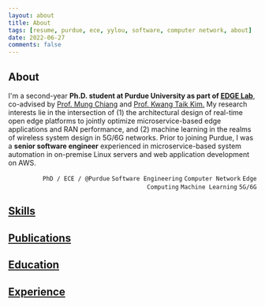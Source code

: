 ```yaml
---
layout: about
title: About
tags: [resume, purdue, ece, yylou, software, computer network, about]
date: 2022-06-27
comments: false
---
```


<!-- Intro -->
<h2 id="about" class="resume-title">About</h2>
<div class="myrow">
    <div class="col-12" style="text-align:left">
        I'm a second-year <strong>Ph.D. student at Purdue University as part of <a href="http://edgelab.princeton.edu/" target="_blink">EDGE Lab</a></strong>, co-advised by <a href="https://engineering.purdue.edu/ECE/People/ptProfile?resource_id=171238" target="_blink">Prof. Mung Chiang</a> and <a href="https://kimkt.com/" target="_blink">Prof. Kwang Taik Kim.</a>
        My research interests lie in the intersection of (1) the architectural design of real-time open edge platforms to jointly optimize microservice-based edge applications and RAN performance, and (2) machine learning in the realms of wireless system design in 5G/6G networks.
        Prior to joining Purdue, I was a <strong>senior software engineer</strong> experienced in microservice-based system automation in on-premise Linux servers and web application development on AWS.
    </div>
</div>
<p style="text-align:right">
        <code class="code-highlight">PhD / ECE / @Purdue</code>
        <code>Software Engineering</code>
        <code>Computer Network</code>
        <code>Edge Computing</code>
        <code>Machine Learning</code>
        <code>5G/6G</code>
</p>

<!-- Skills -->
<h2 id="ski-title" class="resume-title"><a id="ski-sec" href="#ski-title" onclick="expand_section('ski')">Skills <i id="ski-icon" class="fa fa-plus-square"></i></a></h2>
<div id="ski" style="display: none">
    <div class="myrow no-margin">
        <div class="col-xs-12 col-sm-12 col-md-2 col-lg-2">
            <strong>Research</strong>
        </div>
        <div class="col-xs-12 col-sm-12 col-md-10 col-lg-10" style="font-weight: bold">
            <code class="code-margin">Computer Network</code>
            <code class="code-margin">Edge Computing</code>
            <code class="code-margin">Distributed Systems</code>
            <code class="code-margin">Wireless Communication</code>
            <code class="code-margin">Computation Offloading</code>
            <code class="code-margin">Microservice</code>
            <code class="code-margin">NFV/SDN</code>
            <code class="code-margin">Open MEC/RAN</code>
            <code class="code-margin">Autonomous Driving</code>
            <code class="code-margin">Path Planning</code>
            <code class="code-margin">Machine Learning</code>
            <code class="code-margin">5G/6G</code>
        </div>
    </div>
    <div class="myrow no-margin">
        <div class="col-xs-12 col-sm-12 col-md-2 col-lg-2">
            <strong>Languages</strong>
        </div>
        <div class="col-xs-12 col-sm-12 col-md-10 col-lg-10">
            <code class="code-margin">Python</code>
            <code class="code-margin">Java</code>
            <code class="code-margin">Javascript</code>
            <code class="code-margin">TCL</code>
            <code class="code-margin">Shell Script</code>
            <code class="code-margin">C/C++</code>
            <code class="code-margin">SQL</code>
        </div>
    </div>
    <div class="myrow no-margin">
        <div class="col-xs-12 col-sm-12 col-md-2 col-lg-2">
            <strong>Web</strong>
        </div>
        <div class="col-xs-12 col-sm-12 col-md-10 col-lg-10">
            <code class="code-margin">Django/MongoDB</code>
            <code class="code-margin">Flask/Eve</code>
            <code class="code-margin">Frappe/MariaDB</code>
            <code class="code-margin">Jekyll</code>
            <code class="code-margin">Bootstrap</code>
            <code class="code-margin">HTML/CSS</code>
        </div>
    </div>
    <div class="myrow no-margin">
        <div class="col-xs-12 col-sm-12 col-md-2 col-lg-2">
            <strong>Tools</strong>
        </div>
        <div class="col-xs-12 col-sm-12 col-md-10 col-lg-10">
            <code class="code-margin">PyTorch</code>
            <code class="code-margin">TensorFlow</code>
            <code class="code-margin">Scikit-learn</code>
            <code class="code-margin">Matplotlib</code>
            <code class="code-margin">Seaborn</code>
            <code class="code-margin">Git</code>
            <code class="code-margin">Vim</code>
            <code class="code-margin">Notion</code>
        </div>
    </div>
    <div class="myrow no-margin" style="margin-bottom: 40px">
        <div class="col-xs-12 col-sm-12 col-md-2 col-lg-2">
            <strong>Platforms</strong>
        </div>
        <div class="col-xs-12 col-sm-12 col-md-10 col-lg-10">
            <code class="code-margin">Linux</code>
            <code class="code-margin">AWS (EC2/S3/DynamoDB/APIGateway/Lambda)</code>
            <code class="code-margin">Google App Engine</code>
            <code class="code-margin">Android</code>
        </div>
    </div>
</div>

<!-- Publications -->
<h2 id="pub-title" class="resume-title"><a id="pub-sec" href="#pub-title" onclick="expand_section('pub')">Publications <i id="pub-icon" class="fa fa-plus-square"></i></a></h2>
<div id="pub" style="display:none">
    <div id="hover-row-1" class="myrow">
        <!-- Topic -->
        <div class="col-xs-12 col-sm-12 col-md-1 col-lg-1 text-xs-left text-sm-left text-md-center text-lg-center">[1]</div>
        <!-- <div class="col-xs-12 col-sm-12 col-md-11 col-lg-11"><strong>E-MPC: Edge-Assisted Model Predictive Control</strong></div> -->
        <div class="col-xs-12 col-sm-12 col-md-11 col-lg-11"><strong>Sampling-based Local Path Planning in Edge Computing for Autonomous Driving</strong></div>
        <!-- Authors -->
        <div class="col-md-1 col-lg-1"></div>
        <!-- <div class="col-xs-12 col-sm-12 col-md-11 col-lg-11">Y.-Y. Lou, J. Spencer, K. T. Kim, M. Chiang</div> -->
        <div class="col-xs-12 col-sm-12 col-md-11 col-lg-11"></div>
        <!-- Conference / Journal -->
        <div class="col-md-1 col-lg-1"></div>
        <!-- <div class="col-xs-12 col-sm-12 col-md-11 col-lg-11">The 20th ACM Conference on Embedded Networked Sensor Systems, 2022 <i>(submitted)</i></div> -->
        <div class="col-xs-12 col-sm-12 col-md-11 col-lg-11"></div>
        <!-- Tags -->
        <div class="col-md-1 col-lg-1"></div>
        <div class="col-xs-12 col-sm-12 col-md-11 col-lg-11">
            <!-- <code class="code-margin code-highlight">ACM SenSys 22'</code> -->
            <code class="code-margin code-highlight" style="background-color: #333333">(under review)</code>
            <code class="code-margin">Edge Computing</code>
            <code class="code-margin">Automonous Driving</code>
            <code class="code-margin">Path Planning</code>
            <code class="code-margin">Computation Offloading</code>
            <code class="code-margin">Time-critical Communcation</code>
        </div>
    </div>
    <div id="hover-row-2" class="myrow">
        <!-- Topic -->
        <div class="col-xs-12 col-sm-12 col-md-1 col-lg-1 text-xs-left text-sm-left text-md-center text-lg-center">[2]</div>
        <!-- <div class="col-xs-12 col-sm-12 col-md-11 col-lg-11"><strong>Dynamic Scheduling for Multi-Tier Edge Computing in Heterogeneous Networks</strong></div> -->
        <div class="col-xs-12 col-sm-12 col-md-11 col-lg-11"><strong>Dynamic Task Orchestration for Multi-Tier Edge Computing in Heterogeneous Networks</strong></div>
        <!-- Authors -->
        <div class="col-md-1 col-lg-1"></div>
        <!-- <div class="col-xs-12 col-sm-12 col-md-11 col-lg-11">X. Li, M. Abdallah, Y.-Y. Lou, M. Chiang, K. T. Kim, S. Bagchi</div> -->
        <div class="col-xs-12 col-sm-12 col-md-11 col-lg-11"></div>
        <!-- Conference / Journal -->
        <div class="col-md-1 col-lg-1"></div>
        <!-- <div class="col-xs-12 col-sm-12 col-md-11 col-lg-11">The 20th ACM Conference on Embedded Networked Sensor Systems, 2022 <i>(submitted)</i></div> -->
        <div class="col-xs-12 col-sm-12 col-md-11 col-lg-11"></div>
        <!-- Tags -->
        <div class="col-md-1 col-lg-1"></div>
        <div class="col-xs-12 col-sm-12 col-md-11 col-lg-11">
            <!-- <code class="code-margin code-highlight">ACM SenSys 22'</code> -->
            <code class="code-margin code-highlight" style="background-color: #333333">(under review)</code>
            <code class="code-margin">Edge Computing</code>
            <code class="code-margin">Distributed Systems</code>
            <code class="code-margin">Task Scheduling</code>
            <code class="code-margin">Real Testbed</code>
            <code class="code-margin">CBRS 4G / 5G mmWave</code>
        </div>
    </div>
    <div id="hover-row-3" class="myrow">
        <!-- Topic -->
        <div class="col-xs-12 col-sm-12 col-md-1 col-lg-1 text-xs-left text-sm-left text-md-center text-lg-center">[3]</div>
        <div class="col-xs-12 col-sm-12 col-md-11 col-lg-11">
            <strong>Intelligent Network Edge with Distributed SDN for the Future 6G Network</strong>
            <a style="text-decoration:none;margin-left:3px" target="_blank"
                href="https://scholar.google.com/citations?view_op=view_citation&hl=en&user=GxDK4WQAAAAJ&citation_for_view=GxDK4WQAAAAJ:2osOgNQ5qMEC">
                <i class="fa fa-external-link-square"></i>
            </a>
        </div>
        <!-- Authors -->
        <div class="col-md-1 col-lg-1"></div>
        <div class="col-xs-12 col-sm-12 col-md-11 col-lg-11">S. B. Weinstein, Y.-Y. Lou, T. R. Hsing</div>
        <!-- Conference / Journal -->
        <div class="col-md-1 col-lg-1"></div>
        <div class="col-xs-12 col-sm-12 col-md-11 col-lg-11">IEEE International Conference on Microwaves, Communications, Antennas, Biomedical Engineering and Electronic Systems, 2021</div>
        <!-- Tags -->
        <div class="col-md-1 col-lg-1"></div>
        <div class="col-xs-12 col-sm-12 col-md-11 col-lg-11">
            <code class="code-margin code-highlight">IEEE COMCAS 21'</code>
            <code class="code-margin">Edge Computing</code>
            <code class="code-margin">Distributed SDN</code>
        </div>
    </div>
    <div id="hover-row-4" class="myrow">
        <!-- Topic -->
        <div class="col-xs-12 col-sm-12 col-md-1 col-lg-1 text-xs-left text-sm-left text-md-center text-lg-center">[4]</div>
        <div class="col-xs-12 col-sm-12 col-md-11 col-lg-11">
            <strong>Chapter 13 - Development of Wearable Services with Edge Devices</strong>
            <a style="text-decoration:none;margin-left:3px" target="_blank"
                href="https://scholar.google.com/citations?view_op=view_citation&hl=en&user=GxDK4WQAAAAJ&citation_for_view=GxDK4WQAAAAJ:u5HHmVD_uO8C">
                <i class="fa fa-external-link-square"></i>
            </a>
        </div>
        <!-- Authors -->
        <div class="col-md-1 col-lg-1"></div>
        <div class="col-xs-12 col-sm-12 col-md-11 col-lg-11">Y.-Y. Shih, A.-C. Pang, Y.-Y. Lou</div>
        <!-- Conference / Journal -->
        <div class="col-md-1 col-lg-1"></div>
        <div class="col-xs-12 col-sm-12 col-md-11 col-lg-11">Fog and Fogonomics: Challenges and Practices of Fog Computing, Communication, Networking, Strategy, and Economics, 2020</div>
        <!-- Tags -->
        <div class="col-md-1 col-lg-1"></div>
        <div class="col-xs-12 col-sm-12 col-md-11 col-lg-11">
            <code class="code-margin code-highlight">Book Chapter</code>
            <code class="code-margin">Edge Computing</code>
            <code class="code-margin">Computation Offloading</code>
            <code class="code-margin">Wearable Device</code>
            <code class="code-margin">System Design</code>
            <code class="code-margin">Android</code>
        </div>
    </div>
    <div id="hover-row-5" class="myrow">
        <!-- Topic -->
        <div class="col-xs-12 col-sm-12 col-md-1 col-lg-1 text-xs-left text-sm-left text-md-center text-lg-center">[5]</div>
        <div class="col-xs-12 col-sm-12 col-md-11 col-lg-11">
            <strong>Modularized Service Provisioning at Fog Networks</strong>
        </div>
        <!-- Authors -->
        <div class="col-md-1 col-lg-1"></div>
        <div class="col-xs-12 col-sm-12 col-md-11 col-lg-11">Y.-Y. Shih, A.-C. Pang, Y.-Y. Lou, C.-C. Chuang, L. Zhao, Z. Ren</div>
        <!-- Conference / Journal -->
        <div class="col-md-1 col-lg-1"></div>
        <div class="col-xs-12 col-sm-12 col-md-11 col-lg-11">IEEE Vehicular Technology Society Asia Pacific Wireless Communications Symposium, 2018</div>
        <!-- Tags -->
        <div class="col-md-1 col-lg-1"></div>
        <div class="col-xs-12 col-sm-12 col-md-11 col-lg-11">
            <code class="code-margin code-highlight">IEEE VTS APWCS 18'</code>
            <code class="code-margin">Edge Computing</code>
            <code class="code-margin">Computation Offloading</code>
            <code class="code-margin">Microservice</code>
            <code class="code-margin">System Design</code>
        </div>
    </div>
    <div id="hover-row-6" class="myrow">
        <!-- Topic -->
        <div class="col-xs-12 col-sm-12 col-md-1 col-lg-1 text-xs-left text-sm-left text-md-center text-lg-center">[6]</div>
        <div class="col-xs-12 col-sm-12 col-md-11 col-lg-11">
            <strong>A Virtual Local-hub Solution with Function Module Sharing for Wearable Devices</strong>
            <a style="text-decoration:none;margin-left:3px" target="_blank"
                href="https://scholar.google.com/citations?view_op=view_citation&hl=en&user=GxDK4WQAAAAJ&citation_for_view=GxDK4WQAAAAJ:d1gkVwhDpl0C">
                <i class="fa fa-external-link-square"></i>
            </a>
        </div>
        <!-- Authors -->
        <div class="col-md-1 col-lg-1"></div>
        <div class="col-xs-12 col-sm-12 col-md-11 col-lg-11">H.-P. Lin, Y.-Y. Shih, A.-C. Pang, <strong>Y.-Y. Lou</strong></div>
        <!-- Conference / Journal -->
        <div class="col-md-1 col-lg-1"></div>
        <div class="col-xs-12 col-sm-12 col-md-11 col-lg-11">ACM International Conference on Modeling, Analysis and Simulation of Wireless and Mobile Systems, 2016</div>
        <!-- Tags -->
        <div class="col-md-1 col-lg-1"></div>
        <div class="col-xs-12 col-sm-12 col-md-11 col-lg-11">
            <code class="code-margin code-highlight">ACM MSWiM 16'</code>
            <code class="code-margin">Edge Computing</code>
            <code class="code-margin">Function Module Sharing</code>
            <code class="code-margin">Resource Allocation</code>
            <code class="code-margin">Greedy / Heuristic</code>
        </div>
    </div>
    <div id="hover-row-7" class="myrow">
        <!-- Topic-->
        <div class="col-xs-12 col-sm-12 col-md-1 col-lg-1 text-xs-left text-sm-left text-md-center text-lg-center">[7]</div>
        <div class="col-xs-12 col-sm-12 col-md-11 col-lg-11">
            <strong>Internet of Things Session Management Over LTE - Balancing Signal Load, Power, and Delay</strong>
            <a style="text-decoration:none;margin-left:3px" target="_blank"
                href="https://scholar.google.com/citations?view_op=view_citation&hl=en&user=GxDK4WQAAAAJ&citation_for_view=GxDK4WQAAAAJ:u-x6o8ySG0sC">
                <i class="fa fa-external-link-square"></i>
            </a>
        </div>
        <!-- Authors -->
        <div class="col-md-1 col-lg-1"></div>
        <div class="col-xs-12 col-sm-12 col-md-11 col-lg-11">X.-L. Wang, M.-J. Sheng, Y.-Y. Lou, Y.-Y. Shih, M. Chiang</div>
        <!-- Conference / Journal -->
        <div class="col-md-1 col-lg-1"></div>
        <div class="col-xs-12 col-sm-12 col-md-11 col-lg-11">IEEE Internet of Things Journal, vol. 3, no. 3, pp. 339–353, June 2016</div>
        <!-- Tags -->
        <div class="col-md-1 col-lg-1"></div>
        <div class="col-xs-12 col-sm-12 col-md-11 col-lg-11">
            <code class="code-margin code-highlight">IEEE IoT-J</code>
            <code class="code-margin">IoT</code>
            <code class="code-margin">Session Management</code>
            <code class="code-margin">Markov Chain</code>
            <code class="code-margin">RAN</code>
            <code class="code-margin">4G LTE</code>
        </div>
    </div>
</div>

<!-- Education -->
<h2 id="edu-title" class="resume-title"><a id="edu-sec" href="#edu-title" onclick="expand_section('edu')">Education <i id="edu-icon" class="fa fa-plus-square"></i></a>
    <a id="edu-detail" href="#" onclick="show_detail(this.id, ['edu-1', 'edu-2'])" style="display: none"><i id="edu-detail-1" class="fa fa-toggle-off"></i></a>
</h2>
<div id="edu" style="display: none">
    <div id="row-edu-1" class="myrow hover">
        <!-- Time Range / Institution / Location -->
        <div class="col-xs-12 col-sm-12 col-md-12 col-lg-2">Aug. 2021 - May. 2026</div>
        <div class="col-xs-12 col-sm-6 col-md-6 col-lg-6" onclick="expand('edu-1')" style="cursor:pointer"><strong>Purdue University</strong></div>
        <div class="col-xs-12 col-sm-6 col-md-6 col-lg-4 text-xs-left text-sm-right text-md-right text-lg-right"><i class="fa fa-map-marker add-margin"></i>West Lafayette, IN, USA</div>
        <!-- Title -->
        <div class="col-lg-2"></div>
        <div class="col-xs-12 col-sm-12 col-md-12 col-lg-10">Ph.D. student in Electrical and Computer Engineering <code>GPA: 3.7 / 4.0</code></div>
        <!-- Detail -->
        <div id="edu-1" style="display:none">
            <div class="col-lg-2"></div>
            <div class="col-xs-12 col-sm-12 col-md-12 col-lg-10"><div class="myline"></div></div>
            <div class="col-lg-2"></div>
            <div class="col-xs-12 col-sm-12 col-md-12 col-lg-10" style="font-size:15.5px">
                <li>Advisor: <a href="https://www.linkedin.com/in/mung-chiang-9511445/" target= "_blank">Prof. Mung Chiang</a> and <a href="https://kimkt.com/" target= "_blank"> Prof. Kwang Taik Kim</a></li>
                <li>Coursework: Computer Network Systems, Deep Learning, Theory of Linear Model, Artificial Intelligence 
                    <!-- <code class="code-link"><i class="fa fa-book"></i> Notes</code> -->
                </li>
            </div>
        </div>
    </div>
    <div id="row-edu-2" class="myrow hover">
        <!-- Time Range / Institution / Location -->
        <div class="col-xs-12 col-sm-12 col-md-12 col-lg-2">Sep. 2015 - Jun. 2017</div>
        <div class="col-xs-12 col-sm-6 col-md-6 col-lg-6" onclick="expand('edu-2')" style="cursor:pointer"><strong>National Taiwan University</strong></div>
        <div class="col-xs-12 col-sm-6 col-md-6 col-lg-4 text-xs-left text-sm-right text-md-right text-lg-right"><i class="fa fa-map-marker add-margin"></i>Taipei, Taiwan</div>
        <!-- Title -->
        <div class="col-lg-2"></div>
        <div class="col-xs-12 col-sm-12 col-md-12 col-lg-10">M.S. in Computer Science <code>GPA: 3.8 / 4.0</code></div>
        <!-- Detail -->
        <div id="edu-2" style="display:none">
            <div class="col-lg-2"></div>
            <div class="col-xs-12 col-sm-12 col-md-12 col-lg-10"><div class="myline"></div></div>
            <div class="col-lg-2"></div>
            <div class="col-xs-12 col-sm-12 col-md-12 col-lg-10" style="font-size:15.5px">
                <li>Advisor: <a href="https://www.csie.ntu.edu.tw/~acpang/" target= "_blank">Prof. Ai-Chun Pang</a></li>
                <li>Thesis: <a href="https://tdr.lib.ntu.edu.tw/jspui/handle/123456789/68366?locale=en" target= "_blank">Fog-based Virtualization for Low-latency Wearable Services</a></li>
            </div>
        </div>
    </div>
    <div id="row-edu-3" class="myrow" style="margin-top: 20px">
        <!-- Time Range / Institution / Location -->
        <div class="col-xs-12 col-sm-12 col-md-12 col-lg-2">Jun. 2013 - Aug. 2013</div>
        <div class="col-xs-12 col-sm-6 col-md-6 col-lg-6"><strong>Rice University</strong> </div>
        <div class="col-xs-12 col-sm-6 col-md-6 col-lg-4 text-xs-left text-sm-right text-md-right text-lg-right"><i class="fa fa-map-marker add-margin"></i>Houston, TX, USA</div>
        <!-- Title -->
        <div class="col-lg-2"></div>
        <div class="col-xs-12 col-sm-12 col-md-12 col-lg-10">English as a Second Language (ESL) Program - Level 5</div>
    </div>
    <div id="row-edu-4" class="myrow" style="margin-top: 25px">
        <!-- Time Range / Institution / Location -->
        <div class="col-xs-12 col-sm-12 col-md-12 col-lg-2"> Sep. 2011 - Jun. 2015 </div>
        <div class="col-xs-12 col-sm-6 col-md-6 col-lg-6"><strong>National Chiao Tung University</strong></div>
        <div class="col-xs-12 col-sm-6 col-md-6 col-lg-4 text-xs-left text-sm-right text-md-right text-lg-right"><i class="fa fa-map-marker add-margin"></i>Hsinchu, Taiwan</div>
        <!-- Title -->
        <div class="col-lg-2"></div>
        <div class="col-xs-12 col-sm-12 col-md-12 col-lg-10">B.S. in Computer Science <code>GPA: 3.8 / 4.0</code></div>
    </div>
    <!-- Awards . Certificates -->
    <h2 id="award-title" class="resume-title"><a id="award-sec" href="#award-title">Awards . Certificates</a></h2>
    <div id="row-award-1" class="myrow">
        <!-- Date / Title / Institute -->
        <div class="col-xs-12 col-sm-12 col-md-12 col-lg-2">Aug. 2021</div>
        <div class="col-xs-12 col-sm-12 col-md-12 col-lg-6">
            <strong>Modern Application Development with Python on AWS</strong>
            <a style="text-decoration: none; margin-left: 3px" target="_blank"
                href="https://coursera.org/share/67ec952096f0e8795d077387aa87bb9d">
                <i class="fa fa-external-link-square"></i>
            </a>
        </div>
        <div class="col-xs-12 col-sm-12 col-md-12 col-lg-4 text-xs-left text-sm-left text-md-left text-lg-right"><i class="fa fa-thumb-tack add-margin"></i>Coursera / AWS</div>
    </div>
    <div id="row-award-2" class="myrow">
        <!-- Date / Title / Institute -->
        <div class="col-xs-12 col-sm-12 col-md-12 col-lg-2">Dec. 2020</div>
        <div class="col-xs-12 col-sm-12 col-md-12 col-lg-4"><strong>IEEE Winter School on Fog/Edge Computing</strong></div>
        <div class="col-xs-12 col-sm-12 col-md-12 col-lg-6 text-xs-left text-sm-left text-md-left text-lg-right"><i class="fa fa-thumb-tack add-margin"></i>IEEE SA & ComSoc</div>
    </div>
    <div id="row-award-3" class="myrow">
        <!-- Date / Title / Institute -->
        <div class="col-xs-12 col-sm-12 col-md-12 col-lg-2">Jun. 2017</div>
        <div class="col-xs-12 col-sm-12 col-md-12 col-lg-4"><strong>Valedictorian of Graduation Ceremony</strong></div>
        <div class="col-xs-12 col-sm-12 col-md-12 col-lg-6 text-xs-left text-sm-left text-md-left text-lg-right"><i class="fa fa-thumb-tack add-margin"></i>Dept. of CS, National Taiwan University</div>
    </div>
    <div id="row-award-4" class="myrow">
        <!-- Date / Title / Institute -->
        <div class="col-xs-12 col-sm-12 col-md-12 col-lg-2">Feb. 2017 / May. 2017</div>
        <div class="col-xs-12 col-sm-12 col-md-12 col-lg-4"><strong>Outstanding Teaching Assistant Awards</strong> <code>x2</code></div>
        <div class="col-xs-12 col-sm-12 col-md-12 col-lg-6 text-xs-left text-sm-left text-md-left text-lg-right"><i class="fa fa-thumb-tack add-margin"></i>National Taiwan University</div>
    </div>
    <div id="row-award-5" class="myrow">
        <!-- Date / Title / Institute -->
        <div class="col-xs-12 col-sm-12 col-md-12 col-lg-2">Jun. 2014 / Jun. 2015</div>
        <div class="col-xs-12 col-sm-12 col-md-12 col-lg-4"><strong>Presidential Awards</strong> <code>x2</code></div>
        <div class="col-xs-12 col-sm-12 col-md-12 col-lg-6 text-xs-left text-sm-left text-md-left text-lg-right"><i class="fa fa-thumb-tack add-margin"></i>National Chiao Tung University</div>
    </div>
    <div id="row-award-6" class="myrow">
        <!-- Date / Title / Institute -->
        <div class="col-xs-12 col-sm-12 col-md-12 col-lg-2">Jul. 2014</div>
        <div class="col-xs-12 col-sm-12 col-md-12 col-lg-4"><strong>Research Project Funding</strong></div>
        <div class="col-xs-12 col-sm-12 col-md-12 col-lg-6 text-xs-left text-sm-left text-md-left text-lg-right"><i class="fa fa-thumb-tack add-margin"></i>Ministry of Science and Technology (Taiwan)</div>
    </div>
</div>

<!-- Experience > -->
<h2 id="exp-title" class="resume-title"><a id="exp-sec" href="#exp-title" onclick="expand_section('exp')">Experience <i id="exp-icon" class="fa fa-plus-square"></i></a>
    <a id="exp-detail" href="#" onclick="show_detail(this.id, ['hide-1', 'hide-2', 'hide-3', 'hide-4', 'hide-5', 'hide-6', 'hide-7'])" style="display: none"><i id="exp-detail-1" class="fa fa-toggle-off"></i></a>
</h2>
<div id="exp" style="display:none">
    <!-- Read Mode Control -->
    <strong>
        <code>
        Mode: 
        <a id="all" onclick="highlight(this.id)">All</a> 
        <a class="txt-ignore" id="rs" onclick="highlight(this.id)">Research</a> 
        <a class="txt-ignore" id="se" onclick="highlight(this.id)">Industry</a>
        </code>
    </strong>
    <!-- Purdue -->
    <div id="row-exp-rs1" class="myrow hover">
        <!-- Time Range / Title / Location -->
        <div class="col-xs-12 col-sm-12 col-md-12 col-lg-2">Aug. 2021 - Present</div>
        <div class="col-xs-12 col-sm-6 col-md-6 col-lg-6" onclick="expand('hide-1')" style="cursor:pointer"><strong>Purdue University - EDGE Lab</strong></div>
        <div class="col-xs-12 col-sm-6 col-md-6 col-lg-4 text-xs-left text-sm-right text-md-right text-lg-right"><i class="fa fa-map-marker add-margin"></i>West Lafayette, IN, USA</div>
        <!-- Institution -->
        <div class="col-lg-2"></div>
        <div class="col-xs-12 col-sm-12 col-md-12 col-lg-10">Graduate Research Assistant</div>
        <!-- Tags -->
        <div class="col-lg-2"></div>
        <div class="col-xs-12 col-sm-12 col-md-12 col-lg-10">
            <i class="fa fa-hashtag hash-tag-spacing"></i>
            <code id="tag-rs1-1">Edge Computing</code>
            <code id="tag-rs1-2">RAN</code>
            <code id="tag-rs1-3">Autonomous Driving</code>
            <code id="tag-rs1-4">Computation Offloading</code>
        </div>
        <!-- Details -->
        <div id="hide-1" style="display:none">
            <div class="col-lg-2"></div>
            <div class="col-xs-12 col-sm-12 col-md-12 col-lg-10"><div class="myline"></div></div>
            <div class="col-lg-2"></div>
            <div class="col-xs-12 col-sm-12 col-md-12 col-lg-10" style="font-size:15.5px">
                <li>Focused on architectural design of microservice-based edge platform to optimize edge applications and RAN performance</li>
                <li>Investigated path planning in autonomous driving to optimize predictive motion control in heterogeneous edge networks <sup style="margin-left:2px">[1]</sup></li>
                <li>Explored multi-tier edge computing and built computation offloading framework upon real testbed in 4G network <sup style="margin-left:2px">[2]</sup></li>
            </div>
        </div>
    </div>
    <!-- IoTEye -->
    <div id="row-exp-se1" class="myrow hover">
        <!-- Time Range / Title / Location -->
        <div class="col-xs-12 col-sm-12 col-md-12 col-lg-2">Apr. 2021 - Aug. 2021</div>
        <div class="col-xs-12 col-sm-6 col-md-6 col-lg-6" onclick="expand('hide-2')" style="cursor:pointer"><strong>IoT Eye Inc.</strong></div>
        <div class="col-xs-12 col-sm-6 col-md-6 col-lg-4 text-xs-left text-sm-right text-md-right text-lg-right"><i class="fa fa-map-marker add-margin"></i>NJ, USA / Taiwan <code>Remote</code></div>
        <!-- Institution -->
        <div class="col-lg-2"></div>
        <div class="col-xs-12 col-sm-12 col-md-12 col-lg-10">Full-stack Cloud Developer, Internship</div>
        <!-- Tags -->
        <div class="col-lg-2"></div>
        <div class="col-xs-12 col-sm-12 col-md-12 col-lg-10">
            <i class="fa fa-hashtag hash-tag-spacing"></i>
            <code id="tag-se1-1">DevOps</code>
            <code id="tag-se1-2">AWS EC2</code>
            <code id="tag-se1-3">Web</code>
            <code id="tag-se1-4">Frappe</code>
            <code id="tag-se1-5">Flask</code>
            <code id="tag-se1-6">Open-source</code>
        </div>
        <!-- Details -->
        <div id="hide-2" style="display:none">
            <div class="col-lg-2"></div>
            <div class="col-xs-12 col-sm-12 col-md-12 col-lg-10"><div class="myline"></div></div>
            <div class="col-lg-2"></div>
            <div class="col-xs-12 col-sm-12 col-md-12 col-lg-10" style="font-size:15.5px">
                <li>Deployed multi-agency management platform on AWS using Frappe framework to support five industry partners</li>
                <li>Developed DevOps toolkit in Python automating product deployment and management to improve scalability</li>
                <li>Automated Flask Eve API testing using Postman and Python to boost product robustness</li>
                <li>Improved free-trial feature of Bootstrap-based official website to speed up product delivery</li>
                <li>
                    Released detailed documentation of developed products and tools and Frappe open-source tutorial on GitHub
                    <a href="https://github.com/yylou/frappe-apps" style="text-decoration:none" target="_blank"><code class="code-link" id="link-se-iot"><i class="fa fa-github"></i> GitHub Repo</code></a>
                </li>
            </div>
        </div>
    </div>
    <!-- Independent Researcher -->
    <div id="row-exp-rs2" class="myrow hover">
        <!-- Time Range / Title / Location -->
        <div class="col-xs-12 col-sm-12 col-md-12 col-lg-2">Dec. 2020 - Aug. 2021</div>
        <div class="col-xs-12 col-sm-6 col-md-6 col-lg-6" onclick="expand('hide-3')" style="cursor:pointer"><strong>Independent Researcher <code>IEEE</code></strong></div>
        <div class="col-xs-12 col-sm-6 col-md-6 col-lg-4 text-xs-left text-sm-right text-md-right text-lg-right"><i class="fa fa-map-marker add-margin"></i>NY, USA / Taiwan <code>Remote</code></div>
        <!-- Institution -->
        <div class="col-lg-2"></div>
        <div class="col-xs-12 col-sm-12 col-md-12 col-lg-10">Collaborator: Prof. Stephen B. Weinstein and Prof. T. Russell Hsing</div>
        <!-- Tags -->
        <div class="col-lg-2"></div>
        <div class="col-xs-12 col-sm-12 col-md-12 col-lg-10">
            <i class="fa fa-hashtag hash-tag-spacing"></i>
            <code id="tag-rs2-1">Edge Computing</code>
            <code id="tag-rs2-2">Distributed SDN</code>
            <code id="tag-rs2-3">Presentation</code>
        </div>
        <!-- Details -->
        <div id="hide-3" style="display:none">
            <div class="col-lg-2"></div>
            <div class="col-xs-12 col-sm-12 col-md-12 col-lg-10"><div class="myline"></div></div>
            <div class="col-lg-2"></div>
            <div class="col-xs-12 col-sm-12 col-md-12 col-lg-10" style="font-size:15.5px">
                <li>Proposed distributed SDN system coupled with localized edge platforms and storage to support autonomous driving</li>
                <li>
                    Served as speaker in Edge and Fog Computing track on IEEE 7th World Forum on Internet of Things
                    <a href="https://wfiot2021.iot.ieee.org/edge-compute/" style="text-decoration:none" target="_blank"><code class="code-link" id="link-rs-ir"><i class="fa fa-link"></i> IEEE WF-IoT</code></a>
                </li>
                <li>Published an introductory paper on IEEE COMCAS 2021 <sup style="margin-left:2px">[3]</sup></li>
            </div>
        </div>
    </div>
    <!-- SMI -->
    <div id="row-exp-se2" class="myrow hover">
        <!-- Time Range / Title / Location -->
        <div class="col-xs-12 col-sm-12 col-md-12 col-lg-2">Dec. 2017 - Apr. 2021</div>
        <div class="col-xs-12 col-sm-6 col-md-6 col-lg-6" onclick="expand('hide-4')" style="cursor:pointer"><strong>Silicon Motion - Algorithm and Technology R&D Center <code>NASDAQ: SIMO</code></strong></div>
        <div class="col-xs-12 col-sm-6 col-md-6 col-lg-4 text-xs-left text-sm-right text-md-right text-lg-right"><i class="fa fa-map-marker add-margin"></i>Milpitas, CA, USA / Taipei, Taiwan</div>
        <!-- Institution -->
        <div class="col-lg-2"></div>
        <div class="col-xs-12 col-sm-12 col-md-12 col-lg-10">Supervisor / Senior Software Engineer</div>
        <!-- Tags -->
        <div class="col-lg-2"></div>
        <div class="col-xs-12 col-sm-12 col-md-12 col-lg-10">
            <i class="fa fa-hashtag hash-tag-spacing"></i>
            <code id="tag-se2-1">System Design</code>
            <code id="tag-se2-2">Microservice</code>
            <code id="tag-se2-3">Automation</code>
            <code id="tag-se2-3">Tool Dev</code>
            <code id="tag-se2-4">Leadership</code>
        </div>
        <!-- Details -->
        <div id="hide-4" style="display:none">
            <div class="col-lg-2"></div>
            <div class="col-xs-12 col-sm-12 col-md-12 col-lg-10"><div class="myline"></div></div>
            <div class="col-lg-2"></div>
            <div class="col-xs-12 col-sm-12 col-md-12 col-lg-10" style="font-size:15.5px">
                <strong>Development</strong>
                <li>Devised microservice-based platform in on-premise server automating design flows to boost development efficiency</li>
                <li>Developed in-house design verification tools reviewing timing and power requirements to improve reliability</li>
                <li>Automated library maintenance flow using Python and shell script to save manual effort by up to 80%</li>
                <br>
                <strong>Leadership</strong>
                <li>Cooperated with Human Resources as technical campus recruiter to promote on-campus brand awareness</li>
                <li>Acted as primary external contact person to collaborate with international companies for researching new solutions</li>
                <li>Established programming disciplines (Python) and organized training sessions for new employees</li>
                <li><strong>Promoted twice within 24 months for outstanding performance on software development and solution finding</strong></li>
            </div>
        </div>
    </div>
    <!-- MOST -->
    <div id="row-exp-rs3" class="myrow hover">
        <!-- Time Range / Title / Location -->
        <div class="col-xs-12 col-sm-12 col-md-12 col-lg-2">Sep. 2015 - Sep. 2017</div>
        <div class="col-xs-12 col-sm-6 col-md-6 col-lg-6" onclick="expand('hide-5')" style="cursor:pointer"><strong>Ministry of Science and Technology (Taiwan)</strong></div>
        <div class="col-xs-12 col-sm-6 col-md-6 col-lg-4 text-xs-left text-sm-right text-md-right text-lg-right"><i class="fa fa-map-marker add-margin"></i>Taipei, Taiwan</div>
        <!-- Institution -->
        <div class="col-lg-2"></div>
        <div class="col-xs-12 col-sm-12 col-md-12 col-lg-10">Graduate Researcher</div>
        <!-- Tags -->
        <div class="col-lg-2"></div>
        <div class="col-xs-12 col-sm-12 col-md-12 col-lg-10">
            <i class="fa fa-hashtag hash-tag-spacing"></i>
            <code id="tag-rs3-1">Microservice</code>
            <code id="tag-rs3-2">Computation Offloading</code>
            <code id="tag-rs3-3">Android</code>
            <code id="tag-rs3-4">Web</code>
            <code id="tag-rs3-5">Django</code>
        </div>
        <!-- Details -->
        <div id="hide-5" style="display:none">
            <div class="col-lg-2"></div>
            <div class="col-xs-12 col-sm-12 col-md-12 col-lg-10"><div class="myline"></div></div>
            <div class="col-lg-2"></div>
            <div class="col-xs-12 col-sm-12 col-md-12 col-lg-10" style="font-size:15.5px">
                <li>Proposed Virtual Local-Hub framework to enable microservice computation offloading for Android devices</li>
                <li>Conducted real experiments by deploying local area network to evaluate E2E latency and power consumption</li>
                <li>
                    Designed telemetry dashboard using Django to monitor system performance and manage service provisioning
                    <a href="https://www.cakeresume.com/portfolios/network-dashboard" style="text-decoration:none" target="_blank"><code class="code-link" id="link-rs-most"><i class="fa fa-link"></i> Portfolio</code></a>
                </li>
                <li>Reduced execution time of wearable microservices by up to 60% and wearable devices' CPU usage by up to 70%</li>
                <li>Developed latency-sensitive applications on wearable and edge devices (CMUSphinx Open Source Speech Recognition)</li>
                <li>Published conference papers on ACM MSWiM 2016 and IEEE VTS APWCS 2018 and one book chapter in 2020 <sup style="margin-left:2px">[4] [5] [6]</sup></li>
            </div>
        </div>
    </div>
    <!-- Princeton -->
    <div id="row-exp-rs4" class="myrow hover">
        <!-- Time Range / Title / Location -->
        <div class="col-xs-12 col-sm-12 col-md-12 col-lg-2">Jul. 2014 - Mar. 2015</div>
        <div class="col-xs-12 col-sm-6 col-md-6 col-lg-6" onclick="expand('hide-6')" style="cursor:pointer"><strong>Princeton University - EDGE Lab</strong></div>
        <div class="col-xs-12 col-sm-6 col-md-6 col-lg-4 text-xs-left text-sm-right text-md-right text-lg-right"><i class="fa fa-map-marker add-margin"></i>Princeton, NJ, USA</div>
        <!-- Institution -->
        <div class="col-lg-2"></div>
        <div class="col-xs-12 col-sm-12 col-md-12 col-lg-10">Research Intern / Mentor: Prof. Mung Chiang and Dr. Ming-Jye Sheng</div>
        <!-- Tags -->
        <div class="col-lg-2"></div>
        <div class="col-xs-12 col-sm-12 col-md-12 col-lg-10">
            <i class="fa fa-hashtag hash-tag-spacing"></i>
            <code id="tag-rs4-1">Markov Chain</code>
            <code id="tag-rs4-2">4G LTE</code>
            <code id="tag-rs4-3">RAN</code>
            <code id="tag-rs4-4">RRC/DRX</code>
            <code id="tag-rs4-5">IoT</code>
        </div>
        <!-- Details -->
        <div id="hide-6" style="display:none">
            <div class="col-lg-2"></div>
            <div class="col-xs-12 col-sm-12 col-md-12 col-lg-10"><div class="myline"></div></div>
            <div class="col-lg-2"></div>
            <div class="col-xs-12 col-sm-12 col-md-12 col-lg-10" style="font-size:15.5px">
                <li>Built Markov chain model to formulate 4G LTE IoT session management factors (signal load, power, delay)</li>
                <li>Developed probabilistic model simulation to evaluate adaptive DRX algorithms and visualized numerical results</li>
                <li>Improved power saving by up to 50% and signal saving by up to 60% for packets within 0.1s delay</li>
                <li>Conducted toolkits based on AT&T Lab tools to analyze network packets and profile Android app performance</li>
                <li>Published a journal paper in IEEE Internet of Things Journal (IoT-J) in 2016 <sup style="margin-left:2px">[7]</sup></li>
            </div>
        </div>
    </div>
    <!-- Teaching -->
    <h2 id="teach-title" class="resume-title"><a id="teach-sec" href="#teach-title">Teach</a></h2>
    <div id="row-exp-te1" class="myrow hover">
        <!-- Time Range / Title / Location -->
        <div class="col-xs-12 col-sm-12 col-md-12 col-lg-2">Feb. 2016 - Jan. 2017</div>
        <div class="col-xs-12 col-sm-6 col-md-6 col-lg-6" onclick="expand('hide-7')" style="cursor:pointer"><strong>Teaching Assistant</strong></div>
        <div class="col-xs-12 col-sm-6 col-md-6 col-lg-4 text-xs-left text-sm-right text-md-right text-lg-right"><i class="fa fa-map-marker add-margin"></i>Taipei, Taiwan</div>
        <!-- Institution -->
        <div class="col-lg-2"></div>
        <div class="col-xs-12 col-sm-12 col-md-12 col-lg-10">National Taiwan University - CSIE 3510 Computer Network / CSIE 5057 Advanced Computer Network</div>
        <!-- Tags -->
        <div class="col-lg-2"></div>
        <div class="col-xs-12 col-sm-12 col-md-12 col-lg-10">
            <i class="fa fa-hashtag hash-tag-spacing"></i>
            <code id="tag-te1-1">TCP/IP</code>
            <code id="tag-te1-2">Chatbot</code>
            <code id="tag-te1-3">Socket Programming</code>
        </div>
        <!-- Details -->
        <div id="hide-7" style="display:none">
            <div class="col-lg-2"></div>
            <div class="col-xs-12 col-sm-12 col-md-12 col-lg-10"><div class="myline"></div></div>
            <div class="col-lg-2"></div>
            <div class="col-xs-12 col-sm-12 col-md-12 col-lg-10" style="font-size:15.5px">
                <li>Lectured TCP/IP protocol (802.11, 802.3) and demonstrated network packet monitoring and analysis using WireShark</li>
                <li>Designed IRC chatbot application as project assignment to teach students socket programming 
                    <!-- <code class="code-link"><i class="fa fa-github"></i> GitHub Repo</code> -->
                </li>
                <li>Enhanced program robustness by peer-testing system and stimulated creativity by flexible score criterion</li>
                <li>Received two times of Outstanding Teaching Assistant awards</li>
            </div>
        </div>
    </div>
</div>